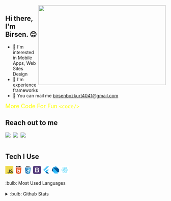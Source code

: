<img src="https://media.giphy.com/media/k0ijJhqrUP4T2EvmJ1/giphy.gif" alt="" align="right" width="400" height="250" >

## Hi there, I'm Birsen. :blush:

- :iphone: I'm interested in Mobile Apps, Web Sites Design
- :page_facing_up: I'm experience frameworks
- :speech_balloon: You can mail me <birsenbozkurt4041@gmail.com>

<font color="yellow" size="4" > More Code For Fun `<code/>`</font>

## Reach out to me

[<img  width="24" src="https://cdn.jsdelivr.net/npm/simple-icons@v7/icons/linkedin.svg" align="left"/>][linkedin]

[<img  width="24" src="https://cdn.jsdelivr.net/npm/simple-icons@v7/icons/twitter.svg" align="left"/>][twitter]

[<img  width="24" src="https://cdn.jsdelivr.net/npm/simple-icons@v7/icons/medium.svg" align="left" />][medium]

<br>
<br>

[linkedin]: https://www.linkedin.com/in/birsenbozkurt/
[twitter]: https://twitter.com/birsennbozkurtt
[medium]: https://medium.com/@birsenbozkurt

## Tech I Use

<img src="https://raw.githubusercontent.com/github/explore/80688e429a7d4ef2fca1e82350fe8e3517d3494d/topics/javascript/javascript.png" alt="" width="25" height="25">
<img src="https://raw.githubusercontent.com/github/explore/80688e429a7d4ef2fca1e82350fe8e3517d3494d/topics/html/html.png" alt="" width="25" height="25">
<img src="https://raw.githubusercontent.com/github/explore/80688e429a7d4ef2fca1e82350fe8e3517d3494d/topics/css/css.png" alt="" width="25" height="25">
<img src="https://raw.githubusercontent.com/github/explore/80688e429a7d4ef2fca1e82350fe8e3517d3494d/topics/bootstrap/bootstrap.png" alt="" width="25" height="25">
<img src="https://raw.githubusercontent.com/github/explore/80688e429a7d4ef2fca1e82350fe8e3517d3494d/topics/flutter/flutter.png" alt="" width="25" height="25">
<img src="https://raw.githubusercontent.com/github/explore/80688e429a7d4ef2fca1e82350fe8e3517d3494d/topics/dart/dart.png" alt="" width="25" height="25">
<img src="https://raw.githubusercontent.com/github/explore/80688e429a7d4ef2fca1e82350fe8e3517d3494d/topics/react/react.png" alt="" width="25" height="25">
<br>
<br>
<summary> 
:bulb: Most Used Languages
</summary>
<img src="https://github-readme-stats.vercel.app/api/top-langs/?username=birsenbozkurt&layout=compact" alt="">

<details> 
<summary> 
:bulb: Github Stats
</summary>
<img src="https://github-readme-stats.vercel.app/api?username=birsenbozkurt&theme=merko" alt="">
</details>
